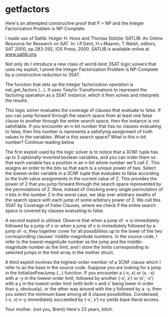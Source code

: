 # getfactors

Here's an attempted constructive proof that P = NP and the Integer Factorization Problem is NP-Complete.

I made use of Satlib: Holger H. Hoos and Thomas Stützle: SATLIB: An Online Resource for Research on SAT. In: I.P.Gent, H.v.Maaren, T.Walsh, editors, SAT 2000, pp.283-292, IOS Press, 2000. SATLIB is available online at www.satlib.org.

Not only do I introduce a new class of world-best 3SAT logic solvers that uses my exploit, I prove the Integer Factorization Problem is NP-Complete by a constructive reduction to 3SAT.

The function that sets up the integer factorization operation is nat_get_factors (...). It uses Tseytin Transformations to represent the factoring operation as a 3SAT instance, which it then solves and interprets the results.

This logic solver evaluates the coverage of clauses that evaluate to false. If you can jump forward through the search space from at least one false clause to another through the entire search space, then the instance is not
satisfiable. If you encounter an n-bit number that has no clauses evaluating to false, then this number is represents a satisfying assignment of truth values to the variables. What is this search space? What is this n-bit number?
Continue reading below.

The first exploit used by the logic solver is to notice that a 3CNF tuple has up to 3 optionally-inverted boolean variables, and you can order them so that each variable has a position in an n-bit whole number we'll call Z.
This assigns an order to the bits so that each is a unique power of two. Select the lowest-order variable in a 3CNF tuple that evaluates to false according to the truth value assignments in the current value of Z.
This provides the power of 2 that you jump forward through the search space represented by the permutations of Z. Now, instead of checking every single permutation of n bits in the number Z in the worst case,
we skip over arbitrary swaths of the search space with each jump of some arbitrary power of 2. We call this 3SAT by Coverage of False Clauses, where we check if the entire search space is covered by clauses evaluating to false.

A second exploit is utilized. Observe that when a jump of -x is immediately followed by a jump of x or when a jump of x is immediately followed by a jump of -x, they together cover for all possibilities up to the lower
of the two corresponding clauses' middle-magnitude numbers. In the source code, I refer to the lowest-magnitude number as the jump and the middle-magnitude number as the limit, and I store the limits corresponding to
selected jumps in the limit array in the mother struct.

A third exploit involves the highest-order member of a 3CNF clause which I refer to as the base in the source code. Suppose you are looking for a jump in the InitializePowJump (...) function.
If you encounter a (-x, x) or (x, -x) with a -y in the lowest-order limit, followed by another (-x’, x’) or (x’, -x’) with a y in the lowest-order limit (with both x and x’ being lower in order than y, obviously),
or the other way around with the y followed by a -y, then you select the minimum base among all 4 clause possibilities. Condensed, (-x, x)->-y immediately succeeded by (-x’, x’)->y yields base literal access.

Your mother. (not you, Brent) Here's 23 years, bitch.
